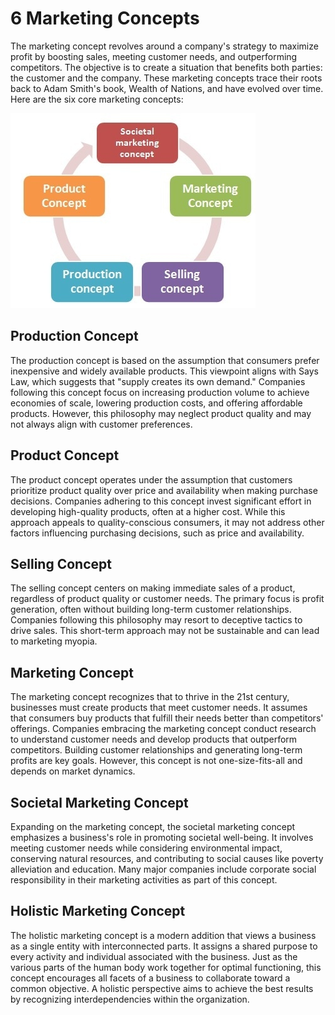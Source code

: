 # 6 Marketing Concepts

The marketing concept revolves around a company's strategy to maximize profit by boosting sales, meeting customer needs, and outperforming competitors. The objective is to create a situation that benefits both parties: the customer and the company. These marketing concepts trace their roots back to Adam Smith's book, Wealth of Nations, and have evolved over time. Here are the six core marketing concepts:


![Marketing Concepts](image.png)


## Production Concept

The production concept is based on the assumption that consumers prefer inexpensive and widely available products. This viewpoint aligns with Says Law, which suggests that "supply creates its own demand." Companies following this concept focus on increasing production volume to achieve economies of scale, lowering production costs, and offering affordable products. However, this philosophy may neglect product quality and may not always align with customer preferences.

## Product Concept

The product concept operates under the assumption that customers prioritize product quality over price and availability when making purchase decisions. Companies adhering to this concept invest significant effort in developing high-quality products, often at a higher cost. While this approach appeals to quality-conscious consumers, it may not address other factors influencing purchasing decisions, such as price and availability.

## Selling Concept

The selling concept centers on making immediate sales of a product, regardless of product quality or customer needs. The primary focus is profit generation, often without building long-term customer relationships. Companies following this philosophy may resort to deceptive tactics to drive sales. This short-term approach may not be sustainable and can lead to marketing myopia.

## Marketing Concept

The marketing concept recognizes that to thrive in the 21st century, businesses must create products that meet customer needs. It assumes that consumers buy products that fulfill their needs better than competitors' offerings. Companies embracing the marketing concept conduct research to understand customer needs and develop products that outperform competitors. Building customer relationships and generating long-term profits are key goals. However, this concept is not one-size-fits-all and depends on market dynamics.

## Societal Marketing Concept

Expanding on the marketing concept, the societal marketing concept emphasizes a business's role in promoting societal well-being. It involves meeting customer needs while considering environmental impact, conserving natural resources, and contributing to social causes like poverty alleviation and education. Many major companies include corporate social responsibility in their marketing activities as part of this concept.

## Holistic Marketing Concept

The holistic marketing concept is a modern addition that views a business as a single entity with interconnected parts. It assigns a shared purpose to every activity and individual associated with the business. Just as the various parts of the human body work together for optimal functioning, this concept encourages all facets of a business to collaborate toward a common objective. A holistic perspective aims to achieve the best results by recognizing interdependencies within the organization.
